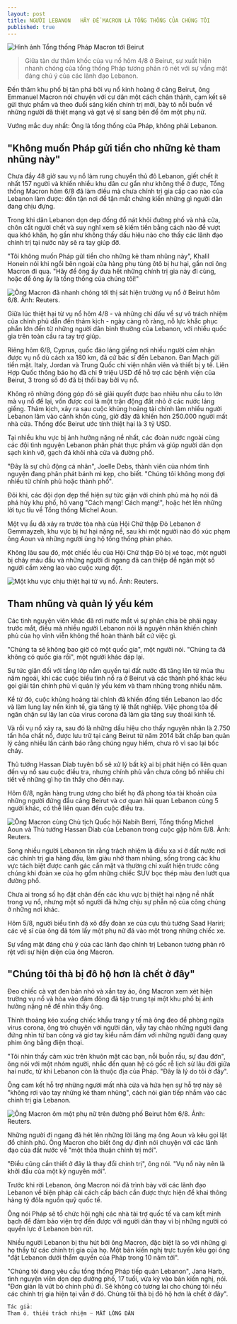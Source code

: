 ```yaml
---
layout: post
title: NGƯỜI LEBANON   HÃY ĐỂ MACRON LÀ TỔNG THỐNG CỦA CHÚNG TÔI
published: true
---
```

![Hình ảnh Tổng thống Pháp Macron tới Beirut](https://znews-photo.zadn.vn/Uploaded/sgtnrb/2020_08_07/macronn_2_.JPG)
> Giữa tàn dư thảm khốc của vụ nổ hôm 4/8 ở Beirut, sự xuất hiện nhanh chóng của tổng thống Pháp tương phản rõ nét với sự vắng mặt đáng chú ý của các lãnh đạo Lebanon.

Đến thăm khu phố bị tàn phá bởi vụ nổ kinh hoàng ở cảng Beirut, ông Emmanuel Macron nói chuyện với cư dân một cách chân thành, cam kết sẽ gửi thực phẩm và theo đuổi sáng kiến chính trị mới, bày tỏ nỗi buồn về những người đã thiệt mạng và gạt vệ sĩ sang bên để ôm một phụ nữ.

Vướng mắc duy nhất: Ông là tổng thống của Pháp, không phải Lebanon.

## "Không muốn Pháp gửi tiền cho những kẻ tham nhũng này"

Chưa đầy 48 giờ sau vụ nổ làm rung chuyển thủ đô Lebanon, giết chết ít nhất 157 người và khiến nhiều khu dân cư gần như không thể ở được, Tổng thống Macron hôm 6/8 đã làm điều mà chưa chính trị gia cấp cao nào của Lebanon làm được: đến tận nơi để tận mắt chứng kiến những gì người dân đang chịu đựng.

Trong khi dân Lebanon dọn dẹp đống đổ nát khỏi đường phố và nhà cửa, chôn cất người chết và suy nghĩ xem sẽ kiếm tiền bằng cách nào để vượt qua khó khăn, họ gần như không thấy dấu hiệu nào cho thấy các lãnh đạo chính trị tại nước này sẽ ra tay giúp đỡ.

"Tôi không muốn Pháp gửi tiền cho những kẻ tham nhũng này", Khalil Honein nói khi ngồi bên ngoài cửa hàng phụ tùng ôtô bị hư hại, gần nơi ông Macron đi qua. "Hãy để ông ấy đưa hết những chính trị gia này đi cùng, hoặc để ông ấy là tổng thống của chúng tôi!"

![Ông Macron đã nhanh chóng tới thị sát hiện trường vụ nổ ở Beirut hôm 6/8. Ảnh: Reuters.](https://znews-photo.zadn.vn/Uploaded/sgtnrb/2020_08_07/KMD_221.jpg)

Giữa lúc thiệt hại từ vụ nổ hôm 4/8 - và những chỉ dấu về sự vô trách nhiệm của chính phủ dẫn đến thảm kịch - ngày càng rõ ràng, nỗ lực khắc phục phần lớn đến từ những người dân bình thường của Lebanon, với nhiều quốc gia trên toàn cầu ra tay trợ giúp.

Riêng hôm 6/8, Cyprus, quốc đảo láng giềng nơi nhiều người cảm nhận được vụ nổ dù cách xa 180 km, đã cử bác sĩ đến Lebanon. Đan Mạch gửi tiền mặt. Italy, Jordan và Trung Quốc chi viện nhân viên và thiết bị y tế. Liên Hợp Quốc thông báo họ đã chi 9 triệu USD để hỗ trợ các bệnh viện của Beirut, 3 trong số đó đã bị thổi bay bởi vụ nổ.

Không rõ những đóng góp đó sẽ giải quyết được bao nhiêu nhu cầu to lớn mà vụ nổ để lại, vốn được coi là một trận động đất nhỏ ở các nước láng giềng. Thảm kịch, xảy ra sau cuộc khủng hoảng tài chính làm nhiều người Lebanon lâm vào cảnh khốn cùng, giờ đây đã khiến hơn 250.000 người mất nhà cửa. Thống đốc Beirut ước tính thiệt hại là 3 tỷ USD.

Tại nhiều khu vực bị ảnh hưởng nặng nề nhất, các đoàn nước ngoài cùng các đội tình nguyện Lebanon phân phát thực phẩm và giúp người dân dọn sạch kính vỡ, gạch đá khỏi nhà cửa và đường phố.

"Đây là sự chủ động cá nhân", Joelle Debs, thành viên của nhóm tình nguyện đang phân phát bánh mì kẹp, cho biết. "Chúng tôi không mong đợi nhiều từ chính phủ hoặc thành phố".

Đôi khi, các đội dọn dẹp thể hiện sự tức giận với chính phủ mà họ nói đã phá hủy khu phố, hô vang "Cách mạng! Cách mạng!", hoặc hét lên những lời tục tĩu về Tổng thống Michel Aoun.

Một vụ ẩu đả xảy ra trước tòa nhà của Hội Chữ thập Đỏ Lebanon ở Gemmayzeh, khu vực bị hư hại nặng nề, sau khi một người nào đó xúc phạm ông Aoun và những người ủng hộ tổng thống phản pháo.

Không lâu sau đó, một chiếc lều của Hội Chữ thập Đỏ bị xé toạc, một người bị chảy máu đầu và những người đi ngang đã can thiệp để ngăn một số người cầm xẻng lao vào cuộc xung đột.

![Một khu vực chịu thiệt hại từ vụ nổ. Ảnh: Reuters.](https://znews-photo.zadn.vn/Uploaded/sgtnrb/2020_08_07/2020_08_06T090734Z_1451699487_RC298I96SIZJ_RTRMADP_3_LEBANON_SECURITY_BLAST.JPG)

## Tham nhũng và quản lý yếu kém

Các tình nguyện viên khác đã rơi nước mắt vì sự phân chia bè phái ngay trước mắt, điều mà nhiều người Lebanon nói là nguyên nhân khiến chính phủ của họ vĩnh viễn không thể hoàn thành bất cứ việc gì.

"Chúng ta sẽ không bao giờ có một quốc gia", một người nói. "Chúng ta đã không có quốc gia rồi", một người khác đáp lại.

Sự tức giận đối với tầng lớp nắm quyền tại đất nước đã tăng lên từ mùa thu năm ngoái, khi các cuộc biểu tình nổ ra ở Beirut và các thành phố khác kêu gọi giải tán chính phủ vì quản lý yếu kém và tham nhũng trong nhiều năm.

Kể từ đó, cuộc khủng hoảng tài chính đã khiến đồng tiền Lebanon lao dốc và làm lung lay nền kinh tế, gia tăng tỷ lệ thất nghiệp. Việc phong tỏa để ngăn chặn sự lây lan của virus corona đã làm gia tăng suy thoái kinh tế.

Và rồi vụ nổ xảy ra, sau đó là những dấu hiệu cho thấy nguyên nhân là 2.750 tấn hóa chất nổ, được lưu trữ tại cảng Beirut từ năm 2014 bất chấp ban quản lý cảng nhiều lần cảnh báo rằng chúng nguy hiểm, chưa rõ vì sao lại bốc cháy.

Thủ tướng Hassan Diab tuyên bố sẽ xử lý bất kỳ ai bị phát hiện có liên quan đến vụ nổ sau cuộc điều tra, nhưng chính phủ vẫn chưa công bố nhiều chi tiết về những gì họ tìn thấy cho đến nay.

Hôm 6/8, ngân hàng trung ương cho biết họ đã phong tỏa tài khoản của những người đứng đầu cảng Beirut và cơ quan hải quan Lebanon cùng 5 người khác, có thể liên quan đến cuộc điều tra.

![Ông Macron cùng Chủ tịch Quốc hội Nabih Berri, Tổng thống Michel Aoun và Thủ tướng Hassan Diab của Lebanon trong cuộc gặp hôm 6/8. Ảnh: Reuters.](https://znews-photo.zadn.vn/Uploaded/sgtnrb/2020_08_07/lebanon.JPG)

Song nhiều người Lebanon tin rằng trách nhiệm là điều xa xỉ ở đất nước nơi các chính trị gia hàng đầu, làm giàu nhờ tham nhũng, sống trong các khu vực tách biệt được canh gác cẩn mật và thường chỉ xuất hiện trước công chúng khi đoàn xe của họ gồm những chiếc SUV bọc thép màu đen lướt qua đường phố.

Chưa ai trong số họ đặt chân đến các khu vực bị thiệt hại nặng nề nhất trong vụ nổ, nhưng một số người đã hứng chịu sự phẫn nộ của công chúng ở những nơi khác.

Hôm 5/8, người biểu tình đã xô đẩy đoàn xe của cựu thủ tướng Saad Hariri; các vệ sĩ của ông đã tóm lấy một phụ nữ đá vào một trong những chiếc xe.

Sự vắng mặt đáng chú ý của các lãnh đạo chính trị Lebanon tương phản rõ rệt với sự hiện diện của ông Macron.

## "Chúng tôi thà bị đô hộ hơn là chết ở đây"
Đeo chiếc cà vạt đen bản nhỏ và xắn tay áo, ông Macron xem xét hiện trường vụ nổ và hòa vào đám đông đã tập trung tại một khu phố bị ảnh hưởng nặng nề để nhìn thấy ông.

Thỉnh thoảng kéo xuống chiếc khẩu trang y tế mà ông đeo để phòng ngừa virus corona, ông trò chuyện với người dân, vẫy tay chào những người đang đứng nhìn từ ban công và giơ tay kiểu nắm đấm với những người đang quay phim ông bằng điện thoại.

"Tôi nhìn thấy cảm xúc trên khuôn mặt các bạn, nỗi buồn rầu, sự đau đớn", ông nói với một nhóm người, nhắc đến quan hệ có gốc rễ lịch sử lâu đời giữa hai nước, từ khi Lebanon còn là thuộc địa của Pháp. "Đây là lý do tôi ở đây".

Ông cam kết hỗ trợ những người mất nhà cửa và hứa hẹn sự hỗ trợ này sẽ "không rơi vào tay những kẻ tham nhũng", cách nói gián tiếp nhắm vào các chính trị gia Lebanon.


![Ông Macron ôm một phụ nữ trên đường phố Beirut hôm 6/8. Ảnh: Reuters.](https://znews-photo.zadn.vn/Uploaded/sgtnrb/2020_08_07/2020_08_06T125002Z_219707756_RC2C8I9B4G7L_RTRMADP_3_LEBANON_SECURITY_BLAST_MACRON.JPG)

Những người đi ngang đã hét lên những lời lăng mạ ông Aoun và kêu gọi lật đổ chính phủ. Ông Macron cho biết ông dự định nói chuyện với các lãnh đạo của đất nước về "một thỏa thuận chính trị mới".

"Điều cũng cần thiết ở đây là thay đổi chính trị", ông nói. "Vụ nổ này nên là khởi đầu của một kỷ nguyên mới".

Trước khi rời Lebanon, ông Macron nói đã trình bày với các lãnh đạo Lebanon về biện pháp cải cách cấp bách cần được thực hiện để khai thông hàng tỷ đôla nguồn quỹ quốc tế.

Ông nói Pháp sẽ tổ chức hội nghị các nhà tài trợ quốc tế và cam kết minh bạch để đảm bảo viện trợ đến được với người dân thay vì bị những người có quyền lực ở Lebanon bòn rút.

Nhiều người Lebanon bị thu hút bởi ông Macron, đặc biệt là so với những gì họ thấy từ các chính trị gia của họ. Một bản kiến nghị trực tuyến kêu gọi ông "đặt Lebanon dưới thẩm quyền của Pháp trong 10 năm tới".

"Chúng tôi đang yêu cầu tổng thống Pháp tiếp quản Lebanon", Jana Harb, tình nguyện viên dọn dẹp đường phố, 17 tuổi, vừa ký vào bản kiến nghị, nói. "Đơn giản là vứt bỏ chính phủ đi. Sẽ không có tương lai cho chúng tôi nếu các chính trị gia hiện tại vẫn ở đó. Chúng tôi thà bị đô hộ hơn là chết ở đây".

```javascript 
Tác giả: 
Tham ô, thiếu trách nhiệm ~ MẤT LÒNG DÂN
```































